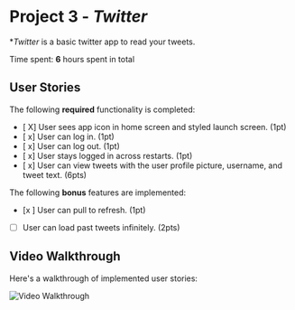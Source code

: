 # Project 3 - *Twitter*

**Twitter* is a basic twitter app to read your tweets.

Time spent: **6** hours spent in total

## User Stories

The following **required** functionality is completed:

- [ X] User sees app icon in home screen and styled launch screen. (1pt)
- [ x] User can log in. (1pt)
- [ x] User can log out. (1pt)
- [ x] User stays logged in across restarts. (1pt)
- [ x] User can view tweets with the user profile picture, username, and tweet text. (6pts)

The following **bonus** features are implemented:

- [x ] User can pull to refresh. (1pt)
- [ ] User can load past tweets infinitely. (2pts)

## Video Walkthrough

Here's a walkthrough of implemented user stories:

<img src='http://g.recordit.co/mRtQ1mkxr0.gif' title='Video Walkthrough' width='' alt='Video Walkthrough' />

